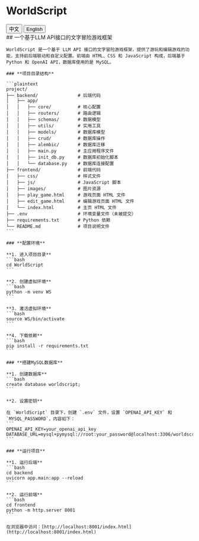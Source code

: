 # WorldScript

<div id="language-selector">
  <button onclick="switchLanguage('zh')">中文</button>
  <button onclick="switchLanguage('en')">English</button>
</div>

<div id="content">
  <!-- 中文内容 -->
  <div id="zh" style="display: block;">
    ## 一个基于LLM API接口的文字冒险游戏框架

    WorldScript 是一个基于 LLM API 接口的文字冒险游戏框架，提供了游玩和编辑游戏的功能，支持前后端联动和自定义配置。前端由 HTML、CSS 和 JavaScript 构成，后端基于 Python 和 OpenAI API，数据库使用的是 MySQL。

    ### **项目目录结构**

    ```plaintext
    project/
    ├── backend/               # 后端代码
    │   ├── app/
    │   │   ├── core/          # 核心配置
    │   │   ├── routers/       # 路由逻辑
    │   │   ├── schemas/       # 数据模型
    │   │   ├── utils/         # 实用工具
    │   │   ├── models/        # 数据库模型
    │   │   ├── crud/          # 数据库操作
    │   │   ├── alembic/       # 数据库迁移
    │   │   ├── main.py        # 主应用程序文件
    │   │   ├── init_db.py     # 数据库初始化脚本
    │   │   └── database.py    # 数据库连接配置
    ├── frontend/              # 前端代码
    │   ├── css/               # 样式文件
    │   ├── js/                # JavaScript 脚本
    │   ├── images/            # 图片资源
    │   ├── play_game.html     # 游戏页面 HTML 文件
    │   ├── edit_game.html     # 编辑游戏页面 HTML 文件
    │   └── index.html         # 主页 HTML 文件
    ├── .env                   # 环境变量文件（未被提交）
    ├── requirements.txt       # Python 依赖
    └── README.md              # 项目说明文件
    ```

    ### **配置环境**

    **1. 进入项目目录**
    ```bash
    cd WorldScript
    ```

    **2. 创建虚拟环境**
    ```bash
    python -m venv WS
    ```

    **3. 激活虚拟环境**
    ```bash
    source WS/bin/activate
    ```

    **4. 下载依赖**
    ```bash
    pip install -r requirements.txt
    ```

    ### **搭建MySQL数据库**

    **1. 创建数据库**
    ```bash
    create database worldscript;
    ```

    **2. 设置密钥**

    在 `WorldScript` 目录下，创建 `.env` 文件，设置 `OPENAI_API_KEY` 和 `MYSQL_PASSWORD`，内容如下：
    ```
    OPENAI_API_KEY=your_openai_api_key
    DATABASE_URL=mysql+pymysql://root:your_password@localhost:3306/worldscript 
    ```

    ### **运行项目**

    **1. 运行后端**
    ```bash
    cd backend
    uvicorn app.main:app --reload
    ```

    **2. 运行前端**
    ```bash
    cd frontend
    python -m http.server 8001
    ```

    在浏览器中访问：[http://localhost:8001/index.html](http://localhost:8001/index.html)
  </div>

  <!-- English Content -->
  <div id="en" style="display: none;">
    ## A Gaming System Based on LLM API

    WorldScript is a text-based adventure game framework built on the LLM API. It provides both gameplay and game editing functionality, supporting frontend-backend interaction and custom configuration. The frontend is built with HTML, CSS, and JavaScript, while the backend is powered by Python, OpenAI API, and MySQL as the database.

    ### **Project Directory Structure**

    ```plaintext
    project/
    ├── backend/               # Backend code
    │   ├── app/
    │   │   ├── core/          # Core configurations
    │   │   ├── routers/       # Routing logic
    │   │   ├── schemas/       # Data models
    │   │   ├── utils/         # Utility tools
    │   │   ├── models/        # Database models
    │   │   ├── crud/          # Database operations
    │   │   ├── alembic/       # Database migrations
    │   │   ├── main.py        # Main application file
    │   │   ├── init_db.py     # Database initialization script
    │   │   └── database.py    # Database connection configuration
    ├── frontend/              # Frontend code
    │   ├── css/               # Style files
    │   ├── js/                # JavaScript scripts
    │   ├── images/            # Image resources
    │   ├── play_game.html     # Game page HTML file
    │   ├── edit_game.html     # Game editing page HTML file
    │   └── index.html         # Homepage HTML file
    ├── .env                   # Environment variables file (not committed)
    ├── requirements.txt       # Python dependencies
    └── README.md              # Project description file
    ```

    ### **Setup Instructions**

    **1. Navigate to the project directory**
    ```bash
    cd WorldScript
    ```

    **2. Create a virtual environment**
    ```bash
    python -m venv WS
    ```

    **3. Activate the virtual environment**
    ```bash
    source WS/bin/activate
    ```

    **4. Install dependencies**
    ```bash
    pip install -r requirements.txt
    ```

    ### **Setup MySQL Database**

    **1. Create a database**
    ```bash
    create database worldscript;
    ```

    **2. Set up secrets**

    In the `WorldScript` directory, create a `.env` file and configure `OPENAI_API_KEY` and `MYSQL_PASSWORD` as shown:
    ```
    OPENAI_API_KEY=your_openai_api_key
    DATABASE_URL=mysql+pymysql://root:your_password@localhost:3306/worldscript 
    ```

    ### **Run the Application**

    **1. Run the backend**
    ```bash
    cd backend
    uvicorn app.main:app --reload
    ```

    **2. Run the frontend**
    ```bash
    cd frontend
    python -m http.server 8001
    ```

    Access the application in your browser at: [http://localhost:8001/index.html](http://localhost:8001/index.html)
  </div>
</div>

<script>
function switchLanguage(lang) {
  document.getElementById('zh').style.display = lang === 'zh' ? 'block' : 'none';
  document.getElementById('en').style.display = lang === 'en' ? 'block' : 'none';
}
</script>
